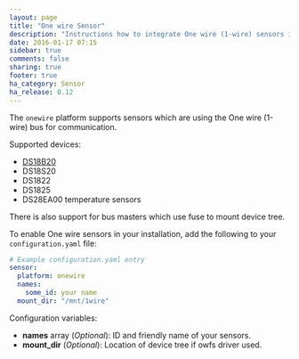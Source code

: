 ```yaml
---
layout: page
title: "One wire Sensor"
description: "Instructions how to integrate One wire (1-wire) sensors into Home Assistant."
date: 2016-01-17 07:15
sidebar: true
comments: false
sharing: true
footer: true
ha_category: Sensor
ha_release: 0.12
---
```


The `onewire` platform supports sensors which are using the One wire (1-wire) bus for communication.

Supported devices:

- [DS18B20](https://datasheets.maximintegrated.com/en/ds/DS18B20.pdf)
- DS18S20
- DS1822
- DS1825
- DS28EA00 temperature sensors

There is also support for bus masters which use fuse to mount device tree.

To enable One wire sensors in your installation, add the following to your `configuration.yaml` file:

```yaml
# Example configuration.yaml entry
sensor:
  platform: onewire
  names:
    some_id: your name
  mount_dir: "/mnt/1wire"
```

Configuration variables:

- **names** array (*Optional*): ID and friendly name of your sensors.
- **mount_dir** (*Optional*): Location of device tree if owfs driver used.

